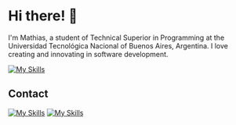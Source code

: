 # Hi there! 👋

I'm Mathias, a student of Technical Superior in Programming at the Universidad Tecnológica Nacional of Buenos Aires, Argentina. I love creating and innovating in software development. 

[![My Skills](https://skillicons.dev/icons?i=js,typescript,java,python,cpp,c,react,vue,angular,html,css,nodejs,express,nestjs,git,github,graphql,mysql,postgres,sqlite,mongodb,vscode,vite)](https://skillicons.dev)

## Contact 

[![My Skills](https://skillicons.dev/icons?i=gmail)](mailto:mathiezelat@gmail.com)
[![My Skills](https://skillicons.dev/icons?i=linkedin)](https://linkedin.com/in/mathxlat)

